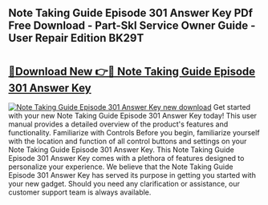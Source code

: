 ## Note Taking Guide Episode 301 Answer Key PDf Free Download - Part-SkI Service Owner Guide - User Repair Edition BK29T

# <h2><a href="http://bc5476.oget.top/?id=Note+Taking+Guide+Episode+301+Answer+Key">🔗Download New 👉🔴 Note Taking Guide Episode 301 Answer Key</a></h2>

[![Note Taking Guide Episode 301 Answer Key new download](https://i.imgur.com/5g1atiW.png)](http://bc5476.oget.top/?id=Note+Taking+Guide+Episode+301+Answer+Key)
Get started with your new Note Taking Guide Episode 301 Answer Key today! This user manual provides a detailed overview of the product's features and functionality. Familiarize with Controls Before you begin, familiarize yourself with the location and function of all control buttons and settings on your Note Taking Guide Episode 301 Answer Key. This Note Taking Guide Episode 301 Answer Key comes with a plethora of features designed to personalize your experience. We believe that the Note Taking Guide Episode 301 Answer Key has served its purpose in getting you started with your new gadget. Should you need any clarification or assistance, our customer support team is always available.
